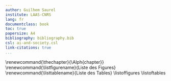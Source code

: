 ```yaml
---
author: Guilhem Saurel
institute: LAAS-CNRS
lang: fr
documentclass: book
toc: true
papersize: A4
bibliography: bibliography.bib
csl: ai-and-society.csl
link-citations: true
...
```


\renewcommand{\thechapter}{\Alph{chapter}}
\renewcommand{\listfigurename}{Liste des Figures}
\renewcommand{\listtablename}{Liste des Tables}
\listoffigures
\listoftables
